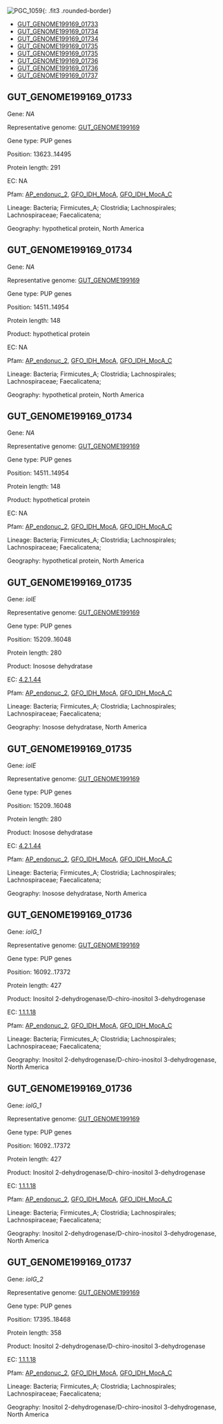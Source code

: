 ![PGC_1059](../static/images/Clusters_figure/PGC_1059.jpg){: .fit3 .rounded-border}

<ul id="myTab" class="nav nav-tabs">
  <li class="active">
        <a href="#tab1" data-toggle="tab">GUT_GENOME199169_01733</a>
  </li>
<li><a href="#tab2" data-toggle="tab">GUT_GENOME199169_01734</a></li>
<li><a href="#tab3" data-toggle="tab">GUT_GENOME199169_01734</a></li>
<li><a href="#tab4" data-toggle="tab">GUT_GENOME199169_01735</a></li>
<li><a href="#tab5" data-toggle="tab">GUT_GENOME199169_01735</a></li>
<li><a href="#tab6" data-toggle="tab">GUT_GENOME199169_01736</a></li>
<li><a href="#tab7" data-toggle="tab">GUT_GENOME199169_01736</a></li>
<li><a href="#tab8" data-toggle="tab">GUT_GENOME199169_01737</a></li>
</ul>

<div id="myTabContent" class="tab-content">
  <div class="tab-pane fade in active" id="tab1">

<h2 id="GUT_GENOME199169_01733">GUT_GENOME199169_01733</h2>
<p>Gene: <em>NA</em>
<p>Representative genome: <a href="https://www.ebi.ac.uk/metagenomics/genomes/MGYG-HGUT-03065">GUT_GENOME199169</a></p>
<p>Gene type: PUP genes</p>
<p>Position: 13623..14495</p>
<p>Protein length: 291</p>
<p>EC: NA</p>
<p>Pfam: <a href="http://pfam.xfam.org/family/AP_endonuc_2">AP_endonuc_2</a>, <a href="http://pfam.xfam.org/family/GFO_IDH_MocA">GFO_IDH_MocA</a>, <a href="http://pfam.xfam.org/family/GFO_IDH_MocA_C">GFO_IDH_MocA_C</a></p>
<p>Lineage: Bacteria; Firmicutes_A; Clostridia; Lachnospirales; Lachnospiraceae; Faecalicatena; </p>
<p>Geography: hypothetical protein, North America</p>
  </div>

  <div class="tab-pane fade" id="tab2">

<h2 id="GUT_GENOME199169_01734">GUT_GENOME199169_01734</h2>
<p>Gene: <em>NA</em></p>
<p>Representative genome: <a href="https://www.ebi.ac.uk/metagenomics/genomes/MGYG-HGUT-03065">GUT_GENOME199169</a></p>
<p>Gene type: PUP genes</p>
<p>Position: 14511..14954</p>
<p>Protein length: 148</p>
<p>Product: hypothetical protein</p>
<p>EC: NA</p>
<p>Pfam: <a href="http://pfam.xfam.org/family/AP_endonuc_2">AP_endonuc_2</a>, <a href="http://pfam.xfam.org/family/GFO_IDH_MocA">GFO_IDH_MocA</a>, <a href="http://pfam.xfam.org/family/GFO_IDH_MocA_C">GFO_IDH_MocA_C</a></p>
<p>Lineage: Bacteria; Firmicutes_A; Clostridia; Lachnospirales; Lachnospiraceae; Faecalicatena; </p>
<p>Geography: hypothetical protein, North America</p>

  </div>
  <div class="tab-pane fade" id="tab2">

<h2 id="GUT_GENOME199169_01734">GUT_GENOME199169_01734</h2>
<p>Gene: <em>NA</em></p>
<p>Representative genome: <a href="https://www.ebi.ac.uk/metagenomics/genomes/MGYG-HGUT-03065">GUT_GENOME199169</a></p>
<p>Gene type: PUP genes</p>
<p>Position: 14511..14954</p>
<p>Protein length: 148</p>
<p>Product: hypothetical protein</p>
<p>EC: NA</p>
<p>Pfam: <a href="http://pfam.xfam.org/family/AP_endonuc_2">AP_endonuc_2</a>, <a href="http://pfam.xfam.org/family/GFO_IDH_MocA">GFO_IDH_MocA</a>, <a href="http://pfam.xfam.org/family/GFO_IDH_MocA_C">GFO_IDH_MocA_C</a></p>
<p>Lineage: Bacteria; Firmicutes_A; Clostridia; Lachnospirales; Lachnospiraceae; Faecalicatena; </p>
<p>Geography: hypothetical protein, North America</p>

  </div>
  <div class="tab-pane fade" id="tab4">

<h2 id="GUT_GENOME199169_01735">GUT_GENOME199169_01735</h2>
<p>Gene: <em>iolE</em></p>
<p>Representative genome: <a href="https://www.ebi.ac.uk/metagenomics/genomes/MGYG-HGUT-03065">GUT_GENOME199169</a></p>
<p>Gene type: PUP genes</p>
<p>Position: 15209..16048</p>
<p>Protein length: 280</p>
<p>Product: Inosose dehydratase</p>
<p>EC: <a href="https://www.brenda-enzymes.org/enzyme.php?ecno=4.2.1.44">4.2.1.44</a></p>
<p>Pfam: <a href="http://pfam.xfam.org/family/AP_endonuc_2">AP_endonuc_2</a>, <a href="http://pfam.xfam.org/family/GFO_IDH_MocA">GFO_IDH_MocA</a>, <a href="http://pfam.xfam.org/family/GFO_IDH_MocA_C">GFO_IDH_MocA_C</a></p>
<p>Lineage: Bacteria; Firmicutes_A; Clostridia; Lachnospirales; Lachnospiraceae; Faecalicatena; </p>
<p>Geography: Inosose dehydratase, North America</p>

  </div>
  <div class="tab-pane fade" id="tab4">

<h2 id="GUT_GENOME199169_01735">GUT_GENOME199169_01735</h2>
<p>Gene: <em>iolE</em></p>
<p>Representative genome: <a href="https://www.ebi.ac.uk/metagenomics/genomes/MGYG-HGUT-03065">GUT_GENOME199169</a></p>
<p>Gene type: PUP genes</p>
<p>Position: 15209..16048</p>
<p>Protein length: 280</p>
<p>Product: Inosose dehydratase</p>
<p>EC: <a href="https://www.brenda-enzymes.org/enzyme.php?ecno=4.2.1.44">4.2.1.44</a></p>
<p>Pfam: <a href="http://pfam.xfam.org/family/AP_endonuc_2">AP_endonuc_2</a>, <a href="http://pfam.xfam.org/family/GFO_IDH_MocA">GFO_IDH_MocA</a>, <a href="http://pfam.xfam.org/family/GFO_IDH_MocA_C">GFO_IDH_MocA_C</a></p>
<p>Lineage: Bacteria; Firmicutes_A; Clostridia; Lachnospirales; Lachnospiraceae; Faecalicatena; </p>
<p>Geography: Inosose dehydratase, North America</p>

  </div>
  <div class="tab-pane fade" id="tab6">

<h2 id="GUT_GENOME199169_01736">GUT_GENOME199169_01736</h2>
<p>Gene: <em>iolG_1</em></p>
<p>Representative genome: <a href="https://www.ebi.ac.uk/metagenomics/genomes/MGYG-HGUT-03065">GUT_GENOME199169</a></p>
<p>Gene type: PUP genes</p>
<p>Position: 16092..17372</p>
<p>Protein length: 427</p>
<p>Product: Inositol 2-dehydrogenase/D-chiro-inositol 3-dehydrogenase</p>
<p>EC: <a href="https://www.brenda-enzymes.org/enzyme.php?ecno=1.1.1.18">1.1.1.18</a></p>
<p>Pfam: <a href="http://pfam.xfam.org/family/AP_endonuc_2">AP_endonuc_2</a>, <a href="http://pfam.xfam.org/family/GFO_IDH_MocA">GFO_IDH_MocA</a>, <a href="http://pfam.xfam.org/family/GFO_IDH_MocA_C">GFO_IDH_MocA_C</a></p>
<p>Lineage: Bacteria; Firmicutes_A; Clostridia; Lachnospirales; Lachnospiraceae; Faecalicatena; </p>
<p>Geography: Inositol 2-dehydrogenase/D-chiro-inositol 3-dehydrogenase, North America</p>

  </div>
  <div class="tab-pane fade" id="tab6">

<h2 id="GUT_GENOME199169_01736">GUT_GENOME199169_01736</h2>
<p>Gene: <em>iolG_1</em></p>
<p>Representative genome: <a href="https://www.ebi.ac.uk/metagenomics/genomes/MGYG-HGUT-03065">GUT_GENOME199169</a></p>
<p>Gene type: PUP genes</p>
<p>Position: 16092..17372</p>
<p>Protein length: 427</p>
<p>Product: Inositol 2-dehydrogenase/D-chiro-inositol 3-dehydrogenase</p>
<p>EC: <a href="https://www.brenda-enzymes.org/enzyme.php?ecno=1.1.1.18">1.1.1.18</a></p>
<p>Pfam: <a href="http://pfam.xfam.org/family/AP_endonuc_2">AP_endonuc_2</a>, <a href="http://pfam.xfam.org/family/GFO_IDH_MocA">GFO_IDH_MocA</a>, <a href="http://pfam.xfam.org/family/GFO_IDH_MocA_C">GFO_IDH_MocA_C</a></p>
<p>Lineage: Bacteria; Firmicutes_A; Clostridia; Lachnospirales; Lachnospiraceae; Faecalicatena; </p>
<p>Geography: Inositol 2-dehydrogenase/D-chiro-inositol 3-dehydrogenase, North America</p>

  </div>
  <div class="tab-pane fade" id="tab8">

<h2 id="GUT_GENOME199169_01737">GUT_GENOME199169_01737</h2>
<p>Gene: <em>iolG_2</em></p>
<p>Representative genome: <a href="https://www.ebi.ac.uk/metagenomics/genomes/MGYG-HGUT-03065">GUT_GENOME199169</a></p>
<p>Gene type: PUP genes</p>
<p>Position: 17395..18468</p>
<p>Protein length: 358</p>
<p>Product: Inositol 2-dehydrogenase/D-chiro-inositol 3-dehydrogenase</p>
<p>EC: <a href="https://www.brenda-enzymes.org/enzyme.php?ecno=1.1.1.18">1.1.1.18</a></p>
<p>Pfam: <a href="http://pfam.xfam.org/family/AP_endonuc_2">AP_endonuc_2</a>, <a href="http://pfam.xfam.org/family/GFO_IDH_MocA">GFO_IDH_MocA</a>, <a href="http://pfam.xfam.org/family/GFO_IDH_MocA_C">GFO_IDH_MocA_C</a></p>
<p>Lineage: Bacteria; Firmicutes_A; Clostridia; Lachnospirales; Lachnospiraceae; Faecalicatena; </p>
<p>Geography: Inositol 2-dehydrogenase/D-chiro-inositol 3-dehydrogenase, North America</p>

  </div>
</div>
